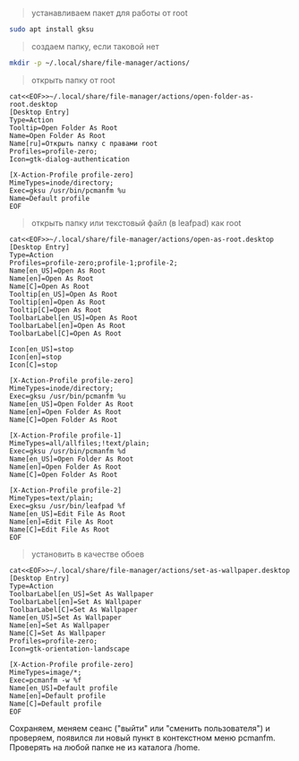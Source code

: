 >устанавливаем пакет для работы от root
```sh
sudo apt install gksu
```

>создаем папку, если таковой нет
```sh
mkdir -p ~/.local/share/file-manager/actions/
```

>открыть папку от root
```
cat<<EOF>>~/.local/share/file-manager/actions/open-folder-as-root.desktop
[Desktop Entry]
Type=Action
Tooltip=Open Folder As Root
Name=Open Folder As Root
Name[ru]=Открыть папку с правами root
Profiles=profile-zero;
Icon=gtk-dialog-authentication

[X-Action-Profile profile-zero]
MimeTypes=inode/directory;
Exec=gksu /usr/bin/pcmanfm %u
Name=Default profile
EOF
```

>открыть папку или текстовый файл (в leafpad) как root
```
cat<<EOF>>~/.local/share/file-manager/actions/open-as-root.desktop
[Desktop Entry]
Type=Action
Profiles=profile-zero;profile-1;profile-2;
Name[en_US]=Open As Root
Name[en]=Open As Root
Name[C]=Open As Root
Tooltip[en_US]=Open As Root
Tooltip[en]=Open As Root
Tooltip[C]=Open As Root
ToolbarLabel[en_US]=Open As Root
ToolbarLabel[en]=Open As Root
ToolbarLabel[C]=Open As Root

Icon[en_US]=stop
Icon[en]=stop
Icon[C]=stop

[X-Action-Profile profile-zero]
MimeTypes=inode/directory;
Exec=gksu /usr/bin/pcmanfm %u
Name[en_US]=Open Folder As Root
Name[en]=Open Folder As Root
Name[C]=Open Folder As Root

[X-Action-Profile profile-1]
MimeTypes=all/allfiles;!text/plain;
Exec=gksu /usr/bin/pcmanfm %d
Name[en_US]=Open Folder As Root
Name[en]=Open Folder As Root
Name[C]=Open Folder As Root

[X-Action-Profile profile-2]
MimeTypes=text/plain;
Exec=gksu /usr/bin/leafpad %f
Name[en_US]=Edit File As Root
Name[en]=Edit File As Root
Name[C]=Edit File As Root
EOF
```

>установить в качестве обоев
```
cat<<EOF>>~/.local/share/file-manager/actions/set-as-wallpaper.desktop
[Desktop Entry]
Type=Action
ToolbarLabel[en_US]=Set As Wallpaper
ToolbarLabel[en]=Set As Wallpaper
ToolbarLabel[C]=Set As Wallpaper
Name[en_US]=Set As Wallpaper
Name[en]=Set As Wallpaper
Name[C]=Set As Wallpaper
Profiles=profile-zero;
Icon=gtk-orientation-landscape

[X-Action-Profile profile-zero]
MimeTypes=image/*;
Exec=pcmanfm -w %f
Name[en_US]=Default profile
Name[en]=Default profile
Name[C]=Default profile
EOF
```
Сохраняем, меняем сеанс ("выйти" или "сменить пользователя") и проверяем, появился ли новый пункт в контекстном меню pcmanfm. Проверять на любой папке не из каталога /home.